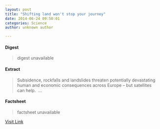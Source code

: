 ```yaml
---
layout: post
title: "Shifting land won't stop your journey"
date: 2014-06-24 09:50:01
categories: Science
author: unknown author

---
```



#### Digest
>digest unavailable

#### Extract
>Subsidence, rockfalls and landslides threaten potentially devastating human and economic consequences across Europe – but satellites can help.  ...

#### Factsheet
>factsheet unavailable

[Visit Link](http://phys.org/news322806984.html)


